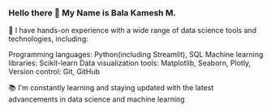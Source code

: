 ### Hello there 👋 My Name is Bala Kamesh M.

🔧 I have hands-on experience with a wide range of data science tools and technologies, including:

Programming languages: Python(including Streamlit), SQL
Machine learning libraries: Scikit-learn
Data visualization tools: Matplotlib, Seaborn, Plotly, 
Version control: Git, GitHub

📚 I'm constantly learning and staying updated with the latest advancements in data science and machine learning
